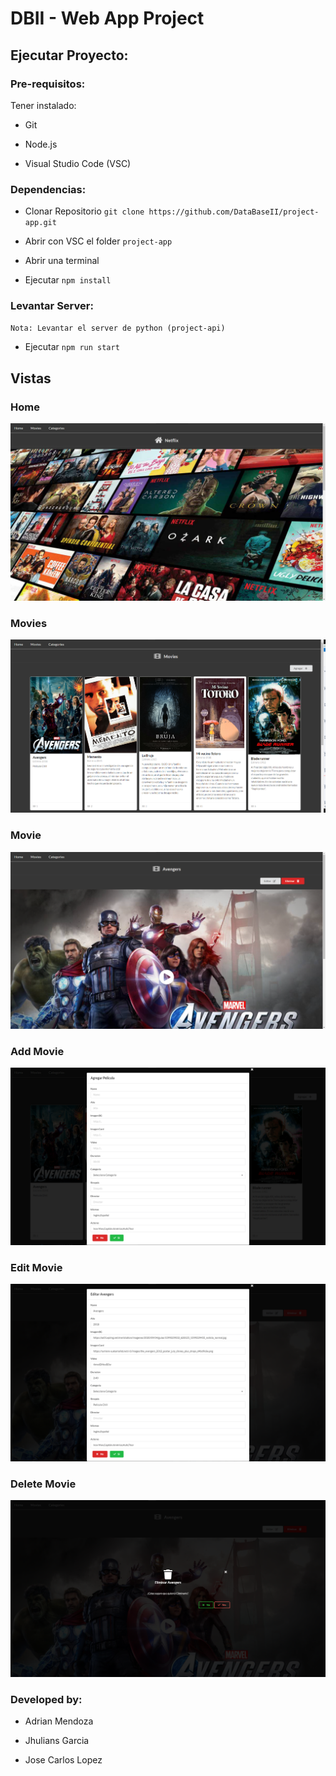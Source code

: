 # DBII - Web App Project

## Ejecutar Proyecto:
### Pre-requisitos:
Tener instalado:

- Git

- Node.js

- Visual Studio Code (VSC)

### Dependencias:

- Clonar Repositorio `git clone https://github.com/DataBaseII/project-app.git`

- Abrir con  VSC el folder `project-app`

- Abrir una terminal

- Ejecutar `npm install`

### Levantar Server:

`Nota: Levantar el server de python (project-api)`

- Ejecutar `npm run start`

## Vistas

### Home
![Home](images/home.png "Home")
### Movies
![Movies](images/movies.png "Movies")
### Movie
![Movie](images/movie.png "Movie")
### Add Movie
![Add Movie](images/add_movie.png "Add Movie")
### Edit Movie
![Edit Movie](images/edit_movie.png "Edit Movie")
### Delete Movie
![Delete Movie](images/delete_movie.png "Delete Movie")

### Developed by:

- Adrian Mendoza

- Jhulians Garcia

- Jose Carlos Lopez